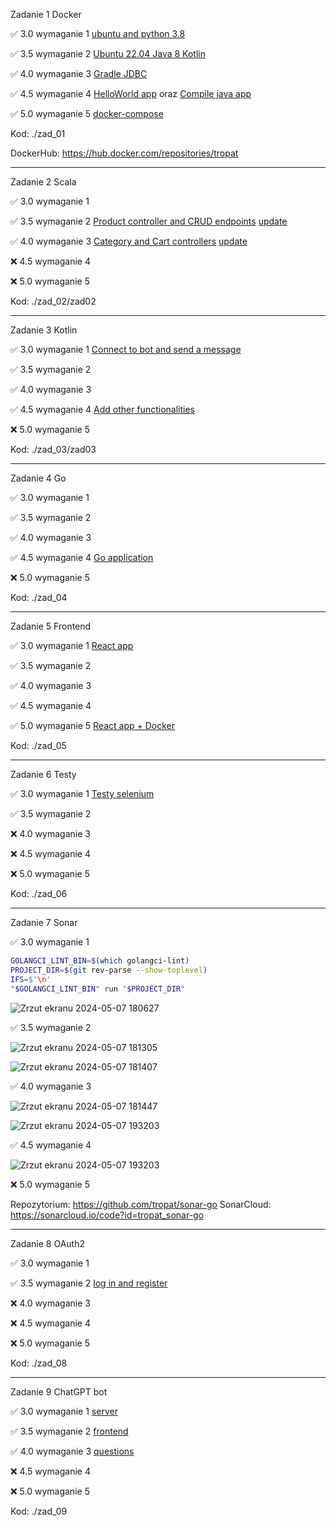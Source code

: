 Zadanie 1 Docker

✅ 3.0 wymaganie 1 [ubuntu and python 3.8](https://github.com/tropat/ebiznes/commit/c0780d384166e84f73d62b70ee323a709a3b125b)

✅ 3.5 wymaganie 2 [Ubuntu 22.04 Java 8 Kotlin](https://github.com/tropat/ebiznes/commit/a04517af70397b2874f142bb2c3e8783269d29bf)

✅ 4.0 wymaganie 3 [Gradle JDBC](https://github.com/tropat/ebiznes/commit/399a70fe45468f0432de620d1ed1f99f9326ee22)

✅ 4.5 wymaganie 4 [HelloWorld app](https://github.com/tropat/ebiznes/commit/25e87ea5ac803cadf2833dfcc36e5ab742d51e29) oraz [Compile java app ](https://github.com/tropat/ebiznes/commit/36159123df4e02c9229aa8ac4d4e9f9be45bea1c)

✅ 5.0 wymaganie 5 [docker-compose](https://github.com/tropat/ebiznes/commit/4c000ee966b450528d6e3b07571b8dde0dd45054)

Kod: ./zad_01

DockerHub: https://hub.docker.com/repositories/tropat

-----------------------------------------------------------------------------------------------------------------------

Zadanie 2 Scala

✅ 3.0 wymaganie 1

✅ 3.5 wymaganie 2 [Product controller and CRUD endpoints](https://github.com/tropat/ebiznes/commit/3378011a6ada33551c158be7648188ddbc1e2cbf) [update](https://github.com/tropat/ebiznes/commit/0106b88a601dc5050ac3601399ed8cf09d6d543d)

✅ 4.0 wymaganie 3 [Category and Cart controllers](https://github.com/tropat/ebiznes/commit/771b225cbc2d3c142f21c60cb9de47826e10dca0) [update](https://github.com/tropat/ebiznes/commit/0106b88a601dc5050ac3601399ed8cf09d6d543d)

❌ 4.5 wymaganie 4

❌ 5.0 wymaganie 5

Kod: ./zad_02/zad02

-------------------------------

Zadanie 3 Kotlin

✅ 3.0 wymaganie 1 [Connect to bot and send a message](https://github.com/tropat/ebiznes/commit/7acc93ab02d03de18ea3de6d66dd638ed81f0c88#diff-5c78a5687d547d9913a4b8c75a0ca2672caad629532e38c1f47decde9ee3fb19R1)

✅ 3.5 wymaganie 2

✅ 4.0 wymaganie 3

✅ 4.5 wymaganie 4 [Add other functionalities](https://github.com/tropat/ebiznes/commit/b9c0a5f3f0be1358d62fce140a104fd77df1b83b)

❌ 5.0 wymaganie 5

Kod: ./zad_03/zad03

-------------------------------

Zadanie 4 Go

✅ 3.0 wymaganie 1 

✅ 3.5 wymaganie 2

✅ 4.0 wymaganie 3

✅ 4.5 wymaganie 4 [Go application](https://github.com/tropat/ebiznes/commit/e0e93511fe09353b8c9cb398acbddb0a7c61d90a)

❌ 5.0 wymaganie 5

Kod: ./zad_04

-------------------------------

Zadanie 5 Frontend

✅ 3.0 wymaganie 1 [React app](https://github.com/tropat/ebiznes/commit/51125100b57a41e7dd0321650889024c65f91cbd#diff-687bf35b0efb53f64cfa4b2061ff49b1c2a79d1b43036d918f46027a42ca3276R1)

✅ 3.5 wymaganie 2

✅ 4.0 wymaganie 3

✅ 4.5 wymaganie 4 

✅ 5.0 wymaganie 5 [React app + Docker](https://github.com/tropat/ebiznes/commit/7934a53bcdeb595be3ef11ed0debbcd1651485f8)

Kod: ./zad_05

-------------------------------

Zadanie 6 Testy

✅ 3.0 wymaganie 1 [Testy selenium](https://github.com/tropat/ebiznes/commit/46a1d9840f6fe69507158dce18e1604ec65ef282)

✅ 3.5 wymaganie 2

❌ 4.0 wymaganie 3

❌ 4.5 wymaganie 4 

❌ 5.0 wymaganie 5 

Kod: ./zad_06

-------------------------------

Zadanie 7 Sonar

✅ 3.0 wymaganie 1

```sh
GOLANGCI_LINT_BIN=$(which golangci-lint)
PROJECT_DIR=$(git rev-parse --show-toplevel)
IFS=$'\n'
"$GOLANGCI_LINT_BIN" run "$PROJECT_DIR"
```

![Zrzut ekranu 2024-05-07 180627](https://github.com/tropat/ebiznes/assets/79634369/9d48fa0d-9329-4f5a-a15f-530731851d64)


✅ 3.5 wymaganie 2

![Zrzut ekranu 2024-05-07 181305](https://github.com/tropat/ebiznes/assets/79634369/00055825-1f2c-49bd-a9ad-87b25431f108)

![Zrzut ekranu 2024-05-07 181407](https://github.com/tropat/ebiznes/assets/79634369/3c041c56-c791-4c8c-8997-d44a8be41300)


✅ 4.0 wymaganie 3

![Zrzut ekranu 2024-05-07 181447](https://github.com/tropat/ebiznes/assets/79634369/3e56f9ad-09ae-416a-9829-7ae612f21e0c)

![Zrzut ekranu 2024-05-07 193203](https://github.com/tropat/ebiznes/assets/79634369/5a874280-a6d1-4d2f-bcfa-600e71b7fb6c)


✅ 4.5 wymaganie 4 

![Zrzut ekranu 2024-05-07 193203](https://github.com/tropat/ebiznes/assets/79634369/77bb4424-441a-4e3c-a097-88a819fd3cfe)


❌ 5.0 wymaganie 5 

Repozytorium: https://github.com/tropat/sonar-go
SonarCloud: https://sonarcloud.io/code?id=tropat_sonar-go

-------------------------------

Zadanie 8 OAuth2

✅ 3.0 wymaganie 1 

✅ 3.5 wymaganie 2 [log in and register](https://github.com/tropat/ebiznes/commit/a48412cd4453883df4fd3b56c464999debe40b63)

❌ 4.0 wymaganie 3

❌ 4.5 wymaganie 4 

❌ 5.0 wymaganie 5 

Kod: ./zad_08

-------------------------------

Zadanie 9 ChatGPT bot

✅ 3.0 wymaganie 1 [server](https://github.com/tropat/ebiznes/commit/27d43c5dfe90c5908dea391534fd602bf055f213)

✅ 3.5 wymaganie 2 [frontend](https://github.com/tropat/ebiznes/commit/8e2a416994da8a6944bda0f2cfeca27bc8445697)

✅ 4.0 wymaganie 3 [questions](https://github.com/tropat/ebiznes/commit/d306a8867a13cfd946d133b46333ab5516756465)

❌ 4.5 wymaganie 4 

❌ 5.0 wymaganie 5 

Kod: ./zad_09
